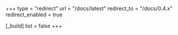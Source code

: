 +++
type = "redirect"
url = "/docs/latest"
redirect_to = "/docs/0.4.x"
redirect_enabled = true

[_build]
  list = false
+++
